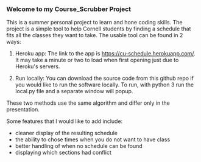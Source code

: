 ### Welcome to my Course_Scrubber Project

This is a summer personal project to learn and hone coding skills. The project is a simple tool to help Cornell students by finding a schedule that fits all the classes they want to take. The usable tool can be found in 2 ways:

1. Heroku app: 
 The link to the app is https://cu-schedule.herokuapp.com/. It may take a minute or two to load when first opening just due to Heroku's servers.

2. Run locally:
 You can download the source code from this github repo if you would like to run the software locally. To run, with python 3 run the local.py file and a separate window will popup. 

These two methods use the same algorithm and differ only in the presentation.

Some features that I would like to add include:
- cleaner display of the resulting schedule 
- the ability to chose times when you do not want to have class
- better handling of when no schedule can be found
- displaying which sections had conflict

